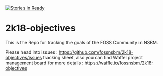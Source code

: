 [![Stories in Ready](https://badge.waffle.io/fossnsbm/2k18-objectives.svg?columns=all)](https://waffle.io/fossnsbm/2k18-objectives)
# 2k18-objectives

This is the Repo for tracking the goals of the FOSS Community in NSBM.

Please head into issues : https://github.com/fossnsbm/2k18-objectives/issues tracking sheet, also you can find
Waffel project management board for more details : https://waffle.io/fossnsbm/2k18-objectives